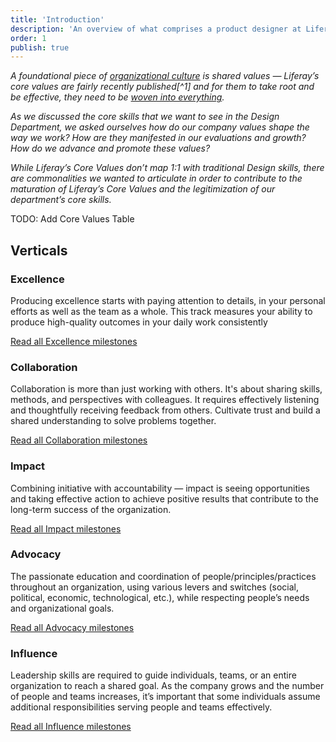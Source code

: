 ```yaml
---
title: 'Introduction'
description: 'An overview of what comprises a product designer at Liferay'
order: 1
publish: true
---
```


_A foundational piece of [organizational culture](https://www.managementstudyguide.com/importance-of-organization-culture.htm) is shared values — Liferay’s core values are fairly recently published[^1] and for them to take root and be effective, they need to be [woven into everything](https://hbr.org/2002/07/make-your-values-mean-something)._

_As we discussed the core skills that we want to see in the Design Department, we asked ourselves how do our company values shape the way we work? How are they manifested in our evaluations and growth? How do we advance and promote these values?_

_While Liferay’s Core Values don’t map 1:1 with traditional Design skills, there are commonalities we wanted to articulate in order to contribute to the maturation of Liferay’s Core Values and the legitimization of our department’s core skills._

TODO: Add Core Values Table

## Verticals

### Excellence

Producing excellence starts with paying attention to details, in your personal efforts as well as the team as a whole. This track measures your ability to produce high-quality outcomes in your daily work consistently

[Read all Excellence milestones](.././excellence)

### Collaboration

Collaboration is more than just working with others. It's about sharing skills, methods, and perspectives with colleagues. It requires effectively listening and thoughtfully receiving feedback from others. Cultivate trust and build a shared understanding to solve problems together.

[Read all Collaboration milestones](.././collaboration)

### Impact

Combining initiative with accountability — impact is seeing opportunities and taking effective action to achieve positive results that contribute to the long-term success of the organization.

[Read all Impact milestones](.././impact)

### Advocacy

The passionate education and coordination of people/principles/practices throughout an organization, using various levers and switches (social, political, economic, technological, etc.), while respecting people’s needs and organizational goals.

[Read all Advocacy milestones](.././advocacy)

### Influence

Leadership skills are required to guide individuals, teams, or an entire organization to reach a shared goal. As the company grows and the number of people and teams increases, it’s important that some individuals assume additional responsibilities serving people and teams effectively.

[Read all Influence milestones](.././influence)
